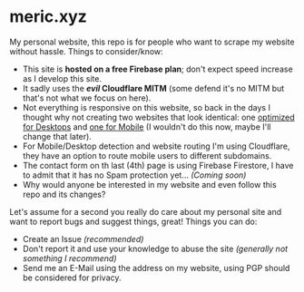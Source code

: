 # meric.xyz

My personal website, this repo is for people who want to scrape my website without hassle. Things to consider/know:

  - This site is **hosted on a free Firebase plan**; don't expect speed increase as I develop this site.
  - It sadly uses the **_evil_ Cloudflare MITM** (some defend it's no MITM but that's not what we focus on here).
  - Not everything is responsive on this website, so back in the days I thought why not creating two websites that look identical: one [optimized for Desktops](https://meric.xyz) and [one for Mobile](https://m.meric.xyz) (I wouldn't do this now, maybe I'll change that later).
  - For Mobile/Desktop detection and website routing I'm using Cloudflare, they have an option to route mobile users to different subdomains.
  - The contact form on th last (4th) page is using Firebase Firestore, I have to admit that it has no Spam protection yet... _(Coming soon)_
  - Why would anyone be interested in my website and even follow this repo and its changes?
  
  
Let's assume for a second you really do care about my personal site and want to report bugs and suggest things, great! Things you can do:

  - Create an Issue _(recommended)_
  - Don't report it and use your knowledge to abuse the site _(generally not something I recommend)_
  - Send me an E-Mail using the address on my website, using PGP should be considered for privacy.
